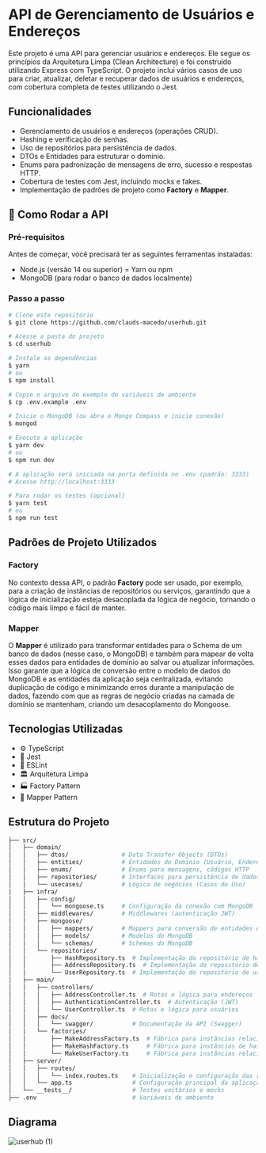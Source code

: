 # API de Gerenciamento de Usuários e Endereços

Este projeto é uma API para gerenciar usuários e endereços. Ele segue os princípios da Arquitetura Limpa (Clean Architecture) e foi construído utilizando Express com TypeScript. O projeto inclui vários casos de uso para criar, atualizar, deletar e recuperar dados de usuários e endereços, com cobertura completa de testes utilizando o Jest.

## Funcionalidades

- Gerenciamento de usuários e endereços (operações CRUD).
- Hashing e verificação de senhas.
- Uso de repositórios para persistência de dados.
- DTOs e Entidades para estruturar o domínio.
- Enums para padronização de mensagens de erro, sucesso e respostas HTTP.
- Cobertura de testes com Jest, incluindo mocks e fakes.
- Implementação de padrões de projeto como **Factory** e **Mapper**.

## 🚀 Como Rodar a API
### Pré-requisitos
Antes de começar, você precisará ter as seguintes ferramentas instaladas:
- Node.js (versão 14 ou superior)
= Yarn ou npm
- MongoDB (para rodar o banco de dados localmente)
### Passo a passo
```bash
# Clone este repositório
$ git clone https://github.com/clauds-macedo/userhub.git

# Acesse a pasta do projeto
$ cd userhub

# Instale as dependências
$ yarn
# ou
$ npm install

# Copie o arquivo de exemplo de variáveis de ambiente
$ cp .env.example .env

# Inicie o MongoDB (ou abra o Mongo Compass e inicie conexão)
$ mongod

# Execute a aplicação
$ yarn dev
# ou
$ npm run dev

# A aplicação será iniciada na porta definida no .env (padrão: 3333)
# Acesse http://localhost:3333

# Para rodar os testes (opcional)
$ yarn test
# ou
$ npm run test
```

## Padrões de Projeto Utilizados

### Factory
No contexto dessa API, o padrão **Factory** pode ser usado, por exemplo, para a criação de instâncias de repositórios ou serviços, garantindo que a lógica de inicialização esteja desacoplada da lógica de negócio, tornando o código mais limpo e fácil de manter.

### Mapper
O **Mapper** é utilizado para transformar entidades para o Schema de um banco de dados (nesse caso, o MongoDB) e também para mapear de volta esses dados para entidades de domínio ao salvar ou atualizar informações. Isso garante que a lógica de conversão entre o modelo de dados do MongoDB e as entidades da aplicação seja centralizada, evitando duplicação de código e minimizando erros durante a manipulação de dados, fazendo com que as regras de negócio criadas na camada de domínio se mantenham, criando um desacoplamento do Mongoose.


## Tecnologias Utilizadas

- ⚙️ TypeScript
- 🧪 Jest
- 🧹 ESLint
- 🏛️ Arquitetura Limpa
- 🏭 Factory Pattern
- 🔄 Mapper Pattern

## Estrutura do Projeto

```bash
├── src/
│   ├── domain/
│   │   ├── dtos/               # Data Transfer Objects (DTOs)
│   │   ├── entities/           # Entidades do Domínio (Usuário, Endereço)
│   │   ├── enums/              # Enums para mensagens, códigos HTTP
│   │   ├── repositories/       # Interfaces para persistência de dados
│   │   └── usecases/           # Lógica de negócios (Casos de Uso)
│   ├── infra/
│   │   ├── config/
│   │   │   └── mongoose.ts     # Configuração da conexão com MongoDB
│   │   ├── middlewares/        # Middlewares (autenticação JWT)
│   │   ├── mongoose/
│   │   │   ├── mappers/        # Mappers para conversão de entidades e schemas
│   │   │   ├── models/         # Modelos do MongoDB
│   │   │   └── schemas/        # Schemas do MongoDB
│   │   └── repositories/
│   │       ├── HashRepository.ts  # Implementação do repositório de hash
│   │       ├── AddressRepository.ts  # Implementação do repositório de endereços
│   │       └── UserRepository.ts  # Implementação do repositório de usuários
│   ├── main/
│   │   ├── controllers/
│   │   │   ├── AddressController.ts  # Rotas e lógica para endereços
│   │   │   ├── AuthenticationController.ts  # Autenticação (JWT)
│   │   │   └── UserController.ts  # Rotas e lógica para usuários
│   │   ├── docs/
│   │   │   └── swagger/           # Documentação da API (Swagger)
│   │   └── factories/
│   │       ├── MakeAddressFactory.ts  # Fábrica para instâncias relacionadas a endereços
│   │       ├── MakeHashFactory.ts     # Fábrica para instâncias de hash
│   │       └── MakeUserFactory.ts     # Fábrica para instâncias relacionadas a usuários
│   ├── server/
│   │   ├── routes/
│   │   │   └── index.routes.ts    # Inicialização e configuração das rotas
│   │   └── app.ts                 # Configuração principal da aplicação (express, middlewares, etc.)
│   └── __tests__/                 # Testes unitários e mocks
├── .env                           # Variáveis de ambiente
```

## Diagrama
![userhub (1)](https://github.com/user-attachments/assets/37a56601-0a24-4f30-8488-39174252a30d)

